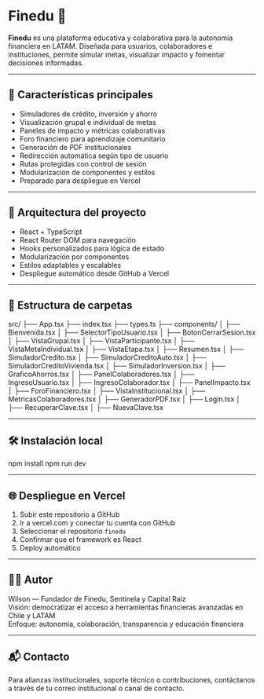 # Finedu 💸

**Finedu** es una plataforma educativa y colaborativa para la autonomía financiera en LATAM. Diseñada para usuarios, colaboradores e instituciones, permite simular metas, visualizar impacto y fomentar decisiones informadas.

---

## 🚀 Características principales

- Simuladores de crédito, inversión y ahorro
- Visualización grupal e individual de metas
- Paneles de impacto y métricas colaborativas
- Foro financiero para aprendizaje comunitario
- Generación de PDF institucionales
- Redirección automática según tipo de usuario
- Rutas protegidas con control de sesión
- Modularización de componentes y estilos
- Preparado para despliegue en Vercel

---

## 🧩 Arquitectura del proyecto

- React + TypeScript
- React Router DOM para navegación
- Hooks personalizados para lógica de estado
- Modularización por componentes
- Estilos adaptables y escalables
- Despliegue automático desde GitHub a Vercel

---

## 📁 Estructura de carpetas

src/
├── App.tsx
├── index.tsx
├── types.ts
├── components/
│   ├── Bienvenida.tsx
│   ├── SelectorTipoUsuario.tsx
│   ├── BotonCerrarSesion.tsx
│   ├── VistaGrupal.tsx
│   ├── VistaParticipante.tsx
│   ├── VistaMetaIndividual.tsx
│   ├── VistaEtapa.tsx
│   ├── Resumen.tsx
│   ├── SimuladorCredito.tsx
│   ├── SimuladorCreditoAuto.tsx
│   ├── SimuladorCreditoVivienda.tsx
│   ├── SimuladorInversion.tsx
│   ├── GraficoAhorros.tsx
│   ├── PanelColaboradores.tsx
│   ├── IngresoUsuario.tsx
│   ├── IngresoColaborador.tsx
│   ├── PanelImpacto.tsx
│   ├── ForoFinanciero.tsx
│   ├── VistaInstitucional.tsx
│   ├── MetricasColaboradores.tsx
│   ├── GeneradorPDF.tsx
│   ├── Login.tsx
│   ├── RecuperarClave.tsx
│   ├── NuevaClave.tsx

---

## 🛠 Instalación local

npm install
npm run dev

---

## 🌐 Despliegue en Vercel

1. Subir este repositorio a GitHub
2. Ir a vercel.com y conectar tu cuenta con GitHub
3. Seleccionar el repositorio `finedu`
4. Confirmar que el framework es React
5. Deploy automático

---

## 👨‍💼 Autor

Wilson — Fundador de Finedu, Sentinela y Capital Raíz  
Visión: democratizar el acceso a herramientas financieras avanzadas en Chile y LATAM  
Enfoque: autonomía, colaboración, transparencia y educación financiera

---

## 📬 Contacto

Para alianzas institucionales, soporte técnico o contribuciones, contáctanos a través de tu correo institucional o canal de contacto.

<!-- Despliegue forzado para Vercel -->

